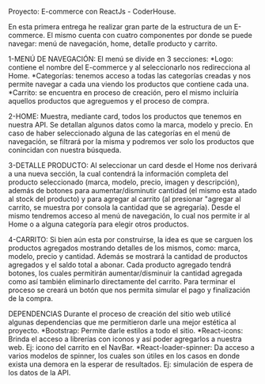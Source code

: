 Proyecto: E-commerce con ReactJs - CoderHouse.

En esta primera entrega he realizar gran parte de la estructura de un E-commerce. El mismo cuenta con cuatro componentes por donde se puede navegar: menú de navegación, home, detalle producto y carrito.

1-MENÚ DE NAVEGACIÓN:
	El menú se divide en 3 secciones:
    *Logo: contiene el nombre del E-commerce y al seleccionarlo nos redirecciona al Home.
    *Categorías: tenemos acceso a todas las categorías creadas y nos permite navegar a cada una viendo los productos que contiene cada una.
    *Carrito: se encuentra en proceso de creación, pero el mismo incluiría aquellos productos que agreguemos y el proceso de compra.

2-HOME:
	Muestra, mediante card, todos los productos que tenemos en nuestra API. Se detallan algunos datos como la marca, modelo y precio. En caso de haber seleccionado alguna de las categorías en el menú de navegación, se filtrará por la misma y podremos ver solo los productos que conincidan con nuestra búsqueda.

3-DETALLE PRODUCTO:
	Al seleccionar un card desde el Home nos derivará a una nueva sección, la cual contendrá la información completa del producto seleccionado (marca, modelo, precio, imagen y descripción), además de botones para aumentar/disminutir cantidad (el mismo esta atado al stock del producto) y para agregar al carrito (al presionar "agregar al carrito, se muestra por consola la cantidad que se agregaría). Desde el mismo tendremos acceso al menú de navegación, lo cual nos permite ir al Home o a alguna categoría para elegir otros productos.

4-CARRITO:
	Si bien aún esta por construirse, la idea es que se carguen los productos agregados mostrando detalles de los mismos, como: marca, modelo, precio y cantidad. Además se mostrará la cantidad de productos agregados y el saldo total a abonar. Cada producto agregado tendrá botones, los cuales permitirán aumentar/disminuir la cantidad agregada como así también eliminarlo directamente del carrito. Para terminar el proceso se creará un botón que nos permita simular el pago y finalización de la compra.

DEPENDENCIAS
	Durante el proceso de creación del sitio web utilicé algunas dependencias que me permitieron darle una mejor estética al proyecto.
    *Bootstrap: Permite darle estilos a todo el sitio.
    *React-icons: Brinda el acceso a librerías con iconos y así poder agregarlos a nuestra web. Ej: icono del carrito en el NavBar.
    *React-loader-spinner: Da acceso a varios modelos de spinner, los cuales son útiles en los casos en donde exista una demora en la esperar de resultados. Ej: simulación de espera de los datos de la API.

